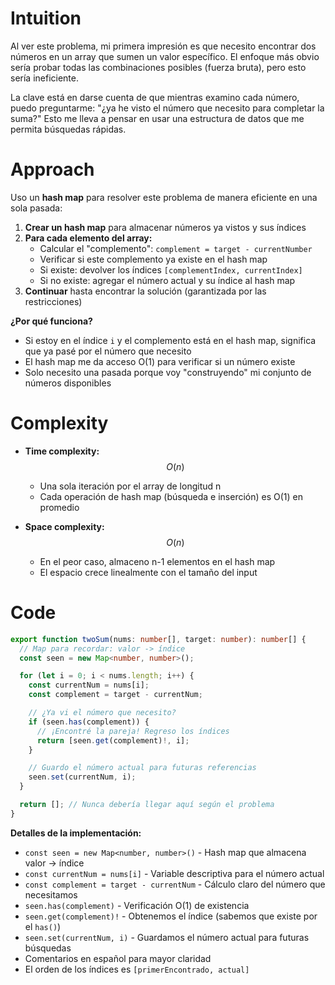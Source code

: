 # Intuition

Al ver este problema, mi primera impresión es que necesito encontrar dos números en un array que sumen un valor específico. El enfoque más obvio sería probar todas las combinaciones posibles (fuerza bruta), pero esto sería ineficiente.

La clave está en darse cuenta de que mientras examino cada número, puedo preguntarme: "¿ya he visto el número que necesito para completar la suma?" Esto me lleva a pensar en usar una estructura de datos que me permita búsquedas rápidas.

# Approach

Uso un **hash map** para resolver este problema de manera eficiente en una sola pasada:

1. **Crear un hash map** para almacenar números ya vistos y sus índices
2. **Para cada elemento del array:**
   - Calcular el "complemento": `complement = target - currentNumber`
   - Verificar si este complemento ya existe en el hash map
   - Si existe: devolver los índices `[complementIndex, currentIndex]`
   - Si no existe: agregar el número actual y su índice al hash map
3. **Continuar** hasta encontrar la solución (garantizada por las restricciones)

**¿Por qué funciona?**

- Si estoy en el índice `i` y el complemento está en el hash map, significa que ya pasé por el número que necesito
- El hash map me da acceso O(1) para verificar si un número existe
- Solo necesito una pasada porque voy "construyendo" mi conjunto de números disponibles

# Complexity

- **Time complexity:** $$O(n)$$

  - Una sola iteración por el array de longitud n
  - Cada operación de hash map (búsqueda e inserción) es O(1) en promedio

- **Space complexity:** $$O(n)$$
  - En el peor caso, almaceno n-1 elementos en el hash map
  - El espacio crece linealmente con el tamaño del input

# Code

```typescript
export function twoSum(nums: number[], target: number): number[] {
  // Map para recordar: valor -> índice
  const seen = new Map<number, number>();

  for (let i = 0; i < nums.length; i++) {
    const currentNum = nums[i];
    const complement = target - currentNum;

    // ¿Ya vi el número que necesito?
    if (seen.has(complement)) {
      // ¡Encontré la pareja! Regreso los índices
      return [seen.get(complement)!, i];
    }

    // Guardo el número actual para futuras referencias
    seen.set(currentNum, i);
  }

  return []; // Nunca debería llegar aquí según el problema
}
```

**Detalles de la implementación:**

- `const seen = new Map<number, number>()` - Hash map que almacena valor -> índice
- `const currentNum = nums[i]` - Variable descriptiva para el número actual
- `const complement = target - currentNum` - Cálculo claro del número que necesitamos
- `seen.has(complement)` - Verificación O(1) de existencia
- `seen.get(complement)!` - Obtenemos el índice (sabemos que existe por el `has()`)
- `seen.set(currentNum, i)` - Guardamos el número actual para futuras búsquedas
- Comentarios en español para mayor claridad
- El orden de los índices es `[primerEncontrado, actual]`
